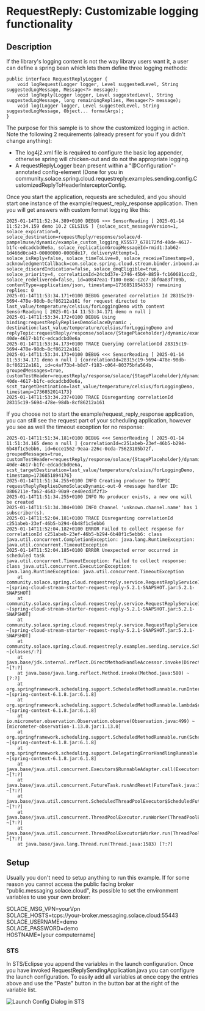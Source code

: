 # RequestReply: Customizable logging functionality

## Description

If the library's logging content is not the way library users want it, a user can define a spring bean which lets
them define three logging methods:

```
public interface RequestReplyLogger {
    void logRequest(Logger logger, Level suggestedLevel, String suggestedLogMessage, Message<?> message);
    void logReply(Logger logger, Level suggestedLevel, String suggestedLogMessage, long remainingReplies, Message<?> message);
    void log(Logger logger, Level suggestedLevel, String suggestedLogMessage, Object... formatArgs);
}
```

The purpose for this sample is to show the customized logging in action.
Note the following 2 requirements (already present for you if you didn't change anything):

- The log4j2.xml file is required to configure the basic log appender, otherwise spring will chicken-out and do not the
  appropriate logging.
- A requestReplyLogger bean present within a "@Configuration"-annotated config-element (Done for you in
  community.solace.spring.cloud.requestreply.examples.sending.config.CustomizedReplyToHeaderInterceptorConfig.

Once you start the application, requests are scheduled, and you should start one instance of the
example/request_reply_response application.
Then you will get answers with custom format logging like this:

```
2025-01-14T11:52:34.389+0100 DEBUG >>> SensorReading [ 2025-01-14 11:52:34.159 demo 10.2 CELSIUS ] {solace_scst_messageVersion=1, solace_expiration=0, solace_destination=requestReply/response/solace/d-pampelmuse/dynamic/example_custom_logging_K55577_678172fd-40de-4617-b1fc-edcadcbd0e6a, solace_replicationGroupMessageId=rmid1:3ab62-1d466d0ca43-00000000-0000de17, deliveryAttempt=1, solace_isReply=false, solace_timeToLive=0, solace_receiveTimestamp=0, acknowledgmentCallback=com.solace.spring.cloud.stream.binder.inbound.acknowledge.JCSMPAcknowledgementCallback@35b0903b, solace_discardIndication=false, solace_dmqEligible=true, solace_priority=4, correlationId=24cbd37e-2746-45b9-8859-fc160681ccd2, solace_redelivered=false, id=a0847ea1-f180-0e8c-c2c7-3bf0a83f709b, contentType=application/json, timestamp=1736851954353} remaining replies: 0
2025-01-14T11:53:34.171+0100 DEBUG generated correlation Id 28315c19-5694-478e-98db-8cf86212a161 for request directed to last_value/temperature/celsius/forLoggingDemo with content SensorReading [ 2025-01-14 11:53:34.171 demo n null ]
2025-01-14T11:53:34.172+0100 DEBUG Using binding:requestReplyRepliesDemoSolaceDynamic , destination:last_value/temperature/celsius/forLoggingDemo and replyTopic:requestReply/response/solace/{StagePlaceholder}/dynamic/example_custom_logging_K55577_678172fd-40de-4617-b1fc-edcadcbd0e6a
2025-01-14T11:53:34.173+0100 TRACE Querying correlationId 28315c19-5694-478e-98db-8cf86212a161
2025-01-14T11:53:34.173+0100 DEBUG <<< SensorReading [ 2025-01-14 11:53:34.171 demo n null ] {correlationId=28315c19-5694-478e-98db-8cf86212a161, id=c4af73b4-b8d7-f183-c064-80375bfa564b, groupedMessages=true, customTestHeader=requestReply/response/solace/{StagePlaceholder}/dynamic/example_custom_logging_K55577_678172fd-40de-4617-b1fc-edcadcbd0e6a, scst_targetDestination=last_value/temperature/celsius/forLoggingDemo, timestamp=1736852014173}
2025-01-14T11:53:34.237+0100 TRACE Disregarding correlationId 28315c19-5694-478e-98db-8cf86212a161
```

If you choose not to start the example/request_reply_response application, you can still see the request part of your
scheduling
application, however you see as well the timeout exception for no response:

```
2025-01-14T11:51:34.181+0100 DEBUG <<< SensorReading [ 2025-01-14 11:51:34.165 demo n null ] {correlationId=c251abeb-23ef-46b5-b294-6b48f1c5ebb6, id=6cce1562-9eaa-226c-0cda-75623105b72f, groupedMessages=true, customTestHeader=requestReply/response/solace/{StagePlaceholder}/dynamic/example_custom_logging_K55577_678172fd-40de-4617-b1fc-edcadcbd0e6a, scst_targetDestination=last_value/temperature/celsius/forLoggingDemo, timestamp=1736851894176}
2025-01-14T11:51:34.255+0100 INFO Creating producer to TOPIC requestReplyRepliesDemoSolaceDynamic-out-0 <message handler ID: 0806211e-fa62-4643-90a9-ce40ecd3f2f3>
2025-01-14T11:51:34.255+0100 INFO No producer exists, a new one will be created
2025-01-14T11:51:34.304+0100 INFO Channel 'unknown.channel.name' has 1 subscriber(s).
2025-01-14T11:52:04.181+0100 TRACE Disregarding correlationId c251abeb-23ef-46b5-b294-6b48f1c5ebb6
2025-01-14T11:52:04.182+0100 ERROR Failed to collect response for correlationId c251abeb-23ef-46b5-b294-6b48f1c5ebb6: class java.util.concurrent.CompletionException: java.lang.RuntimeException: java.util.concurrent.TimeoutException
2025-01-14T11:52:04.185+0100 ERROR Unexpected error occurred in scheduled task
java.util.concurrent.TimeoutException: Failed to collect response: class java.util.concurrent.ExecutionException: java.lang.RuntimeException: java.util.concurrent.TimeoutException
	at community.solace.spring.cloud.requestreply.service.RequestReplyServiceImpl.wrapTimeOutException(RequestReplyServiceImpl.java:429) ~[spring-cloud-stream-starter-request-reply-5.2.1-SNAPSHOT.jar:5.2.1-SNAPSHOT]
	at community.solace.spring.cloud.requestreply.service.RequestReplyServiceImpl.requestAndAwaitReplyToTopic(RequestReplyServiceImpl.java:127) ~[spring-cloud-stream-starter-request-reply-5.2.1-SNAPSHOT.jar:5.2.1-SNAPSHOT]
	at community.solace.spring.cloud.requestreply.service.RequestReplyService.requestAndAwaitReplyToTopic(RequestReplyService.java:33) ~[spring-cloud-stream-starter-request-reply-5.2.1-SNAPSHOT.jar:5.2.1-SNAPSHOT]
	at community.solace.spring.cloud.requestreply.examples.sending.service.ScheduledRequestService.sendRequest(ScheduledRequestService.java:29) ~[classes/:?]
	at java.base/jdk.internal.reflect.DirectMethodHandleAccessor.invoke(DirectMethodHandleAccessor.java:103) ~[?:?]
	at java.base/java.lang.reflect.Method.invoke(Method.java:580) ~[?:?]
	at org.springframework.scheduling.support.ScheduledMethodRunnable.runInternal(ScheduledMethodRunnable.java:130) ~[spring-context-6.1.8.jar:6.1.8]
	at org.springframework.scheduling.support.ScheduledMethodRunnable.lambda$run$2(ScheduledMethodRunnable.java:124) ~[spring-context-6.1.8.jar:6.1.8]
	at io.micrometer.observation.Observation.observe(Observation.java:499) ~[micrometer-observation-1.13.0.jar:1.13.0]
	at org.springframework.scheduling.support.ScheduledMethodRunnable.run(ScheduledMethodRunnable.java:124) ~[spring-context-6.1.8.jar:6.1.8]
	at org.springframework.scheduling.support.DelegatingErrorHandlingRunnable.run(DelegatingErrorHandlingRunnable.java:54) ~[spring-context-6.1.8.jar:6.1.8]
	at java.base/java.util.concurrent.Executors$RunnableAdapter.call(Executors.java:572) ~[?:?]
	at java.base/java.util.concurrent.FutureTask.runAndReset(FutureTask.java:358) ~[?:?]
	at java.base/java.util.concurrent.ScheduledThreadPoolExecutor$ScheduledFutureTask.run(ScheduledThreadPoolExecutor.java:305) ~[?:?]
	at java.base/java.util.concurrent.ThreadPoolExecutor.runWorker(ThreadPoolExecutor.java:1144) ~[?:?]
	at java.base/java.util.concurrent.ThreadPoolExecutor$Worker.run(ThreadPoolExecutor.java:642) ~[?:?]
	at java.base/java.lang.Thread.run(Thread.java:1583) [?:?]
```

## Setup

Usually you don't need to setup anything to run this example.
If for some reason you cannot access the public facing broker "public.messaging.solace.cloud",
its possible to set the environment variables to use your own broker:

SOLACE_MSG_VPN=yourVpn<br>
SOLACE_HOSTS=tcps://your-broker.messaging.solace.cloud:55443<br>
SOLACE_USERNAME=demo<br>
SOLACE_PASSWORD=demo<br>
HOSTNAME=[your computername]<br>

### STS

In STS/Eclipse you append the variables in the launch configuration. Once you have invoked
RequestReplySendingApplication.java you can configure the launch configuration. To easily add all variables at once
copy the entries above and use the "Paste" button in the button bar at the right of the variable list.

![Launch Config Dialog in STS](../images/sts1.png)
